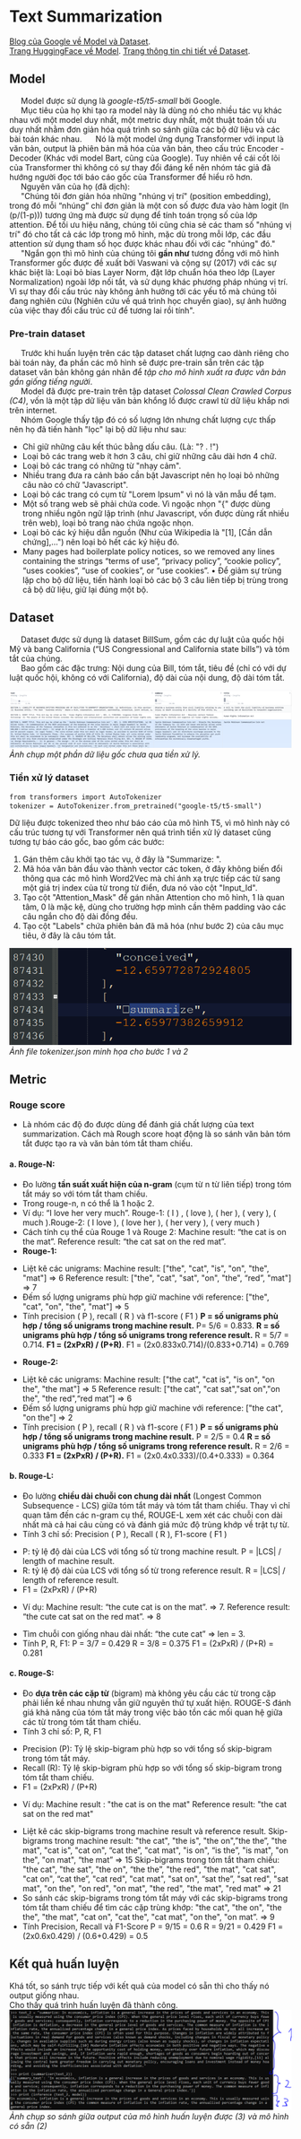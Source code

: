# Text Summarization
[Blog của Google về Model và Dataset](https://research.google/blog/exploring-transfer-learning-with-t5-the-text-to-text-transfer-transformer/).  
[Trang HuggingFace về Model](https://huggingface.co/docs/transformers/en/model_doc/t5).
[Trang thông tin chi tiết về Dataset](https://huggingface.co/datasets/billsum).
## Model  
$\quad$ Model được sử dụng là *google-t5/t5-small* bởi Google.  
$\quad$ Mục tiêu của họ khi tạo ra model này là dùng nó cho nhiều tác vụ khác nhau với một model duy nhất, một metric duy nhất, một thuật toán tối ưu duy nhất nhằm đơn giản hóa quá trình so sánh giữa các bộ dữ liệu và các bài toán khác nhau.
$\quad$ Nó là một model ứng dụng Transformer với input là văn bản, output là phiên bản mã hóa của văn bản, theo cấu trúc Encoder - Decoder (Khác với model Bart, cũng của Google). Tuy nhiên về cái cốt lõi của Transformer thì không có sự thay đổi đáng kể nên nhóm tác giả đã hướng người đọc tới báo cáo gốc của Transformer để hiểu rõ hơn.  
$\quad$ Nguyên văn của họ (đã dịch):  
$\quad$ "Chúng tôi đơn giản hóa những "nhúng vị trí" (position embedding), trong đó mỗi “nhúng” chỉ đơn giản là một con số được đưa vào hàm logit (ln (p/(1-p))) tương ứng mà được sử dụng để tính toán trọng số của lớp attention. Để tối ưu hiệu năng, chúng tôi cũng chia sẻ các tham số "nhúng vị trí" đó cho tất cả các lớp trong mô hình, mặc dù trong mỗi lớp, các đầu attention sử dụng tham số học được khác nhau đối với các "nhúng" đó."  
$\quad$ "Ngắn gọn thì mô hình của chúng tôi **gần như** tương đồng với mô hình Transformer gốc được đề xuất bởi Vaswani và cộng sự (2017) với các sự khác biệt là: Loại bỏ bias Layer Norm, đặt lớp chuẩn hóa theo lớp (Layer Normalization) ngoài lớp nối tắt, và sử dụng khác phương pháp nhúng vị trí. Vì sự thay đổi cấu trúc này không ảnh hưởng tới các yếu tố mà chúng tôi đang nghiên cứu (Nghiên cứu về quá trình học chuyển giao), sự ảnh hưởng của việc thay đổi cấu trúc cứ để tương lai rồi tính".
  
### Pre-train dataset
$\quad$ Trước khi huấn luyện trên các tập dataset chất lượng cao dành riêng cho bài toán này, đa phần các mô hình sẽ được pre-train sẵn trên các tập dataset văn bản không gán nhãn để *tập cho mô hình xuất ra được văn bản gần giống tiếng người*.  
$\quad$ Model đã được pre-train trên tập dataset *Colossal Clean Crawled Corpus (C4)*, vốn là một tập dữ liệu văn bản khổng lồ được crawl từ dữ liệu khắp nơi trên internet.  
$\quad$ Nhóm Google thấy tập đó có số lượng lớn nhưng chất lượng cực thấp nên họ đã tiến hành "lọc" lại bộ dữ liệu như sau:  
* Chỉ giữ những câu kết thúc bằng dấu câu. (Là: "? . !")  
* Loại bỏ các trang web ít hơn 3 câu, chỉ giữ những câu dài hơn 4 chữ.  
* Loại bỏ các trang có những từ "nhạy cảm".
* Nhiều trang đưa ra cảnh báo cần bật Javascript nên họ loại bỏ những câu nào có chữ "Javascript".
* Loại bỏ các trang có cụm từ "Lorem Ipsum" vì nó là văn mẫu để tạm.
* Một số trang web sẽ phải chứa code. Vì ngoặc nhọn "{" được dùng trong nhiều ngôn ngữ lập trình (như Javascript, vốn được dùng rất nhiều trên web),  loại bỏ trang nào chứa ngoặc nhọn.  
* Loại bỏ các ký hiệu dẫn nguồn (Như của Wikipedia là "[1], [Cần dẫn chứng],...") nên loại bỏ hết các ký hiệu đó.  
* Many pages had boilerplate policy notices, so we removed any lines containing the
strings “terms of use”, “privacy policy”, “cookie policy”, “uses cookies”, “use of
cookies”, or “use cookies”.
• Để giảm sự trùng lặp cho bộ dữ liệu, tiến hành loại bỏ các bộ 3 câu liên tiếp bị trùng trong cả bộ dữ liệu, giữ lại đúng một bộ.
  
## Dataset
$\quad$ Dataset được sử dụng là dataset BillSum, gồm các dự luật của quốc hội Mỹ và bang California (“US Congressional and California state bills”) và tóm tắt của chúng.  
$\quad$ Bao gồm các đặc trưng: Nội dung của Bill, tóm tắt, tiêu đề (chỉ có với dự luật quốc hội, không có với California), độ dài của nội dung, độ dài tóm tắt.  

![](./report_data/BillSumImg.png)  
*Ảnh chụp một phần dữ liệu gốc chưa qua tiền xử lý.*  

### Tiền xử lý dataset 
```
from transformers import AutoTokenizer
tokenizer = AutoTokenizer.from_pretrained("google-t5/t5-small")
```  
Dữ liệu được tokenized theo như báo cáo của mô hình T5, vì mô hình này có cấu trúc tương tự với Transformer nên quá trình tiền xử lý dataset cũng tương tự báo cáo gốc, bao gồm các bước:  
1. Gán thêm câu khởi tạo tác vụ, ở đây là "Summarize: ". 
2. Mã hóa văn bản đầu vào thành vector các token, ở đây không biến đổi thông qua các mô hình Word2Vec mà chỉ ánh xạ trực tiếp các từ sang một giá trị index của từ trong từ điển, đưa nó vào cột "Input_Id". 
3. Tạo cột "Attention_Mask" để gán nhãn Attention cho mô hình, 1 là quan tâm, 0 là mặc kệ, dùng cho trường hợp mình cần thêm padding vào các câu ngắn cho độ dài đồng đều.  
4. Tạo cột "Labels" chứa phiên bản đã mã hóa (như bước 2) của câu mục tiêu, ở đây là câu tóm tắt.  
  
![](./report_data/TokenizerDemo.png)  
*Ảnh file tokenizer.json minh họa cho bước 1 và 2* 

## Metric  
### Rouge score 
* Là nhóm các độ đo được dùng để đánh giá chất lượng của text summarization. Cách mà Rough score hoạt động là so sánh văn bản tóm tắt được tạo ra và văn bản tóm tắt tham chiếu.
#### a.	Rouge-N: 
-	Đo lường **tần suất xuất hiện của n-gram** (cụm từ n từ liên tiếp) trong tóm tắt máy so với tóm tắt tham chiếu.
-	Trong rouge-n, n có thể là 1 hoặc 2. 
-	Ví dụ: “I love her very much”. Rouge-1: ( I ) , ( love ), ( her ), ( very ), ( much ).Rouge-2: ( I love ), ( love her ), ( her very ), ( very much )
-	Cách tính cụ thể của Rouge 1 và Rouge 2:
Machine result: “the cat is on the mat”. 
Reference result: “the cat sat on the red mat”.
-	**Rouge-1:** 
+ Liệt kê các unigrams:
Machine result: ["the", "cat", "is", "on", "the", "mat"] => 6
Reference result: ["the", "cat", "sat", "on", "the", “red”, "mat"] => 7
+ Đếm số lượng unigrams phù hợp giữ machine với reference:
 	["the", "cat",  "on", "the", "mat"]   => 5
+ Tính precision ( P ), recall ( R ) và f1-score ( F1 )
**P = số unigrams phù hợp / tổng số unigrams trong machine result.** P= 5/6 = 0.833.
**R = số unigrams phù hợp / tổng số unigrams trong reference result.** R = 5/7 = 0.714.
**F1 = (2xPxR) / (P+R)**. F1 = (2x0.833x0.714)/(0.833+0.714) = 0.769
-	**Rouge-2:**
+ Liệt kê các unigrams:
Machine result: ["the cat", "cat is", "is on", "on the", "the mat"] => 5
Reference result: ["the cat", "cat sat","sat on","on the", "the red",“red mat”] => 6
+ Đếm số lượng unigrams phù hợp giữ machine với reference:
 	["the cat", "on the"]   => 2
+ Tính precision ( P ), recall ( R ) và f1-score ( F1 )
**P = số unigrams phù hợp / tổng số unigrams trong machine result.** P = 2/5 = 0.4
**R = số unigrams phù hợp / tổng số unigrams trong reference result.** R = 2/6 = 0.333
**F1 = (2xPxR) / (P+R).** F1 = (2x0.4x0.333)/(0.4+0.333) = 0.364
#### b. Rouge-L:
-	Đo lường **chiều dài chuỗi con chung dài nhất** (Longest Common Subsequence - LCS) giữa tóm tắt máy và tóm tắt tham chiếu. Thay vì chỉ quan tâm đến các n-gram cụ thể, ROUGE-L xem xét các chuỗi con dài nhất mà cả hai câu cùng có và đánh giá mức độ trùng khớp về trật tự từ.
-	Tính 3 chỉ số: Precision ( P ), Recall ( R ), F1-score ( F1 )
+ P: tỷ lệ độ dài của LCS với tổng số từ trong machine result. 
   P = |LCS| / length of machine result.
+ R: tỷ lệ độ dài của LCS với tổng số từ trong reference result.
   R = |LCS| / length of reference result.
+ F1 = (2xPxR) / (P+R)
-	Ví dụ: 
 Machine result: “the cute cat is on the mat”. => 7.
 Reference result: “the cute cat sat on the red mat”. => 8
+ Tìm chuỗi con giống nhau dài nhất: “the cute cat” => len = 3.
+ Tính P, R, F1:
P = 3/7 = 0.429
R = 3/8 = 0.375
F1 = (2xPxR) / (P+R) = 0.281
#### c.	Rouge-S:
-	Đo **dựa trên các cặp từ** (bigram) mà không yêu cầu các từ trong cặp phải liền kề nhau nhưng vẫn giữ nguyên thứ tự xuất hiện. ROUGE-S đánh giá khả năng của tóm tắt máy trong việc bảo tồn các mối quan hệ giữa các từ trong tóm tắt tham chiếu.
-	Tính 3 chỉ số: P, R, F1
+ Precision (P): Tỷ lệ skip-bigram phù hợp so với tổng số skip-bigram trong tóm tắt máy.
+ Recall (R): Tỷ lệ skip-bigram phù hợp so với tổng số skip-bigram trong tóm tắt tham chiếu.
+ F1 = (2xPxR) / (P+R)
-	Ví dụ: Machine result : "the cat is on the mat" Reference result: "the cat sat on the red mat"
+ Liệt kê các skip-bigrams trong machine result và reference result.
Skip-bigrams trong machine result: "the cat", "the is", "the on",”the the”, "the mat", "cat is", "cat on", “cat the”, "cat mat", "is on", “is the”, "is mat", "on the", "on mat", “the mat” => 15
Skip-bigrams trong tóm tắt tham chiếu: "the cat", "the sat", "the on", “the the”, "the red", "the mat", "cat sat", "cat on", “cat the”, "cat red", "cat mat", "sat on", “sat the”, "sat red", "sat mat", "on the", "on red", "on mat", "the red", "the mat", "red mat" => 21
+ So sánh các skip-bigrams trong tóm tắt máy với các skip-bigrams trong tóm tắt tham chiếu để tìm các cặp trùng khớp:
"the cat", "the on", "the the", "the mat", "cat on", "cat the", "cat mat", "on the", "on mat”.  => 9
+ Tính Precision, Recall và F1-Score
P = 9/15 = 0.6
R = 9/21 = 0.429
F1 = (2x0.6x0.429) / (0.6+0.429) = 0.5





## Kết quả huấn luyện  
Khá tốt, so sánh trực tiếp với kết quả của model có sẵn thì cho thấy nó output giống nhau.  
Cho thấy quá trình huấn luyện đã thành công. 
![](./report_data/OutputDemo.png)  
*Ảnh chụp so sánh giữa output của mô hình huấn luyện được (3) và mô hình có sẵn (2)*  

